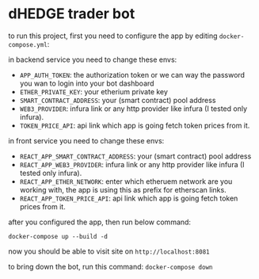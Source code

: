 # dHEDGE trader bot

to run this project, first you need to configure the app by editing `docker-compose.yml`:

in backend service you need to change these envs:

- `APP_AUTH_TOKEN`: the authorization token or we can way the password you wan to login into your bot dashboard
- `ETHER_PRIVATE_KEY`: your etherium private key
- `SMART_CONTRACT_ADDRESS`: your (smart contract) pool address
- `WEB3_PROVIDER`: infura link or any http provider like infura (I tested only infura).
- `TOKEN_PRICE_API`: api link which app is going fetch token prices from it.

in front service you need to change these envs:

- `REACT_APP_SMART_CONTRACT_ADDRESS`: your (smart contract) pool address
- `REACT_APP_WEB3_PROVIDER`: infura link or any http provider like infura (I tested only infura).
- `REACT_APP_ETHER_NETWORK`: enter which etheruem network are you working with, the app is using this as prefix for etherscan links.
- `REACT_APP_TOKEN_PRICE_API`: api link which app is going fetch token prices from it.

after you configured the app, then run below command:

```
docker-compose up --build -d
```

now you should be able to visit site on `http://localhost:8081`

to bring down the bot, run this command: `docker-compose down`
